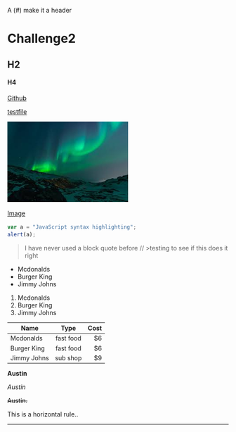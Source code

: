 A (#) make it a header

# Challenge2

## H2
#### H4

[Github](https://github.com)


[testfile](test.md)


![image](Unknown.jpeg)



[Image](http://octodex.github.com/images/octdrey-catburn.jpg)


```javascript
var a = "JavaScript syntax highlighting";
alert(a);
```
> I have never used a block quote before
// >testing to see if this does it right
* Mcdonalds
* Burger King
* Jimmy Johns

1. Mcdonalds
2. Burger King
3. Jimmy Johns

| Name          | Type          | Cost  |
| ------------- |:-------------:| -----:|
| Mcdonalds     | fast food     |    $6 |
| Burger King   | fast food     |    $6 |
| Jimmy Johns   | sub shop      |    $9 |

**Austin**

*Austin*

~~Austin.~~

This is a horizontal rule..
___
